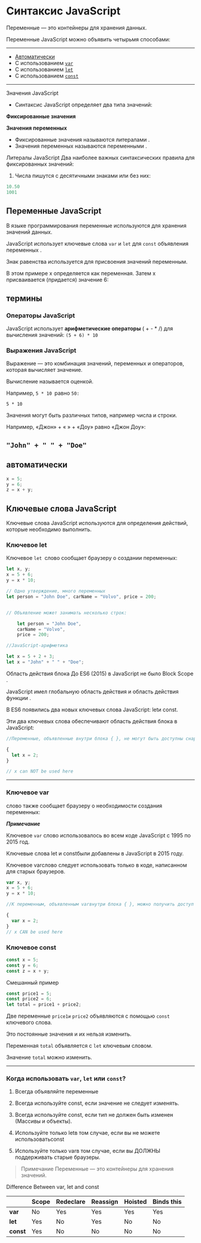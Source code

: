 # Синтаксис JavaScript

Переменные — это контейнеры для хранения данных.

Переменные JavaScript можно объявить четырьмя способами:

---
* [Автоматически](#avto) 
* С использованием [`var`](#var)
* С использованием [`let`](#let)
* С использованием [`const`](#const)
---

Значения JavaScript
* Синтаксис JavaScript определяет два типа значений:

**Фиксированные значения**

**Значения переменных**

* Фиксированные значения называются литералами .
* Значения переменных называются переменными .

Литералы JavaScript
Два наиболее важных синтаксических правила для фиксированных значений:

1. Числа пишутся с десятичными знаками или без них:
```js
10.50
1001
```
## Переменные JavaScript
В языке программирования переменные используются для хранения значений данных.

JavaScript использует ключевые слова `var` и `let` для `const` объявления переменных .

Знак равенства используется для присвоения значений переменным.

В этом примере x определяется как переменная. Затем x присваивается (придается) значение 6:

## термины

### Операторы JavaScript
JavaScript использует **арифметические операторы** ( + - * /) для вычисления значений:
`(5 + 6) * 10`

### Выражения JavaScript
Выражение — это комбинация значений, переменных и операторов, которая вычисляет значение.

Вычисление называется оценкой.

Например, `5 * 10 `равно `50:`

`5 * 10`

Значения могут быть различных типов, например числа и строки.

Например, «Джон» + « » + «Доу» равно «Джон Доу»:

`"John" + " " + "Doe"`
---
## <a id="avto">автоматически</a>
```js 
x = 5;
y = 6;
z = x + y;
```
## Ключевые слова JavaScript
Ключевые слова JavaScript используются для определения действий, которые необходимо выполнить.
### Ключевое <a id="let">let</a>
Ключевое `let `слово сообщает браузеру о создании переменных:
```js
let x, y;
x = 5 + 6;
y = x * 10;

// Одно утверждение, много переменных
let person = "John Doe", carName = "Volvo", price = 200;


// Объявление может занимать несколько строк:

    let person = "John Doe",
    carName = "Volvo",
    price = 200;

//JavaScript-арифметика

let x = 5 + 2 + 3;
let x = "John" + " " + "Doe";

```

Область действия блока
До ES6 (2015) в JavaScript не было Block Scope .

JavaScript имел глобальную область действия и область действия функции .

В ES6 появились два новых ключевых слова JavaScript: letи const.

Эти два ключевых слова обеспечивают область действия блока в JavaScript:
```js
//Переменные, объявленные внутри блока { }, не могут быть доступны снаружи блока:

{
  let x = 2;
}

// x can NOT be used here
```

---
### Ключевое <a id="var">var</a>
слово также сообщает браузеру о необходимости создания переменных:

***Примечание***

Ключевое `var` слово использовалось во всем коде JavaScript с 1995 по 2015 год.

Ключевые слова let и constбыли добавлены в JavaScript в 2015 году.

Ключевое varслово следует использовать только в коде, написанном для старых браузеров.
```js
var x, y;
x = 5 + 6;
y = x * 10;

//К переменным, объявленным varвнутри блока { }, можно получить доступ снаружи блока:

{
  var x = 2;
}
// x CAN be used here

``` 
### Ключевое <a id="const">const</a>

```js
const x = 5;
const y = 6;
const z = x + y;
```
Смешанный пример
```js
const price1 = 5;
const price2 = 6;
let total = price1 + price2;
```

Две переменные `price1и` `price2` объявляются с помощью `const` ключевого слова.

Это постоянные значения и их нельзя изменить.

Переменная `total` объявляется с `let` ключевым словом.

Значение `total` можно изменить.

---
### Когда использовать `var`, `let` или `const`?
1. Всегда объявляйте переменные

2. Всегда используйте const, если значение не следует изменять.

3. Всегда используйте const, если тип не должен быть изменен (Массивы и объекты).

4. Используйте только letв том случае, если вы не можете использоватьconst

5. Используйте только varв том случае, если вы ДОЛЖНЫ поддерживать старые браузеры.
>Примечание
Переменные — это контейнеры для хранения значений.


Difference Between var, let and const


| |Scope | Redeclare| Reassign| Hoisted| Binds this|
|---|----|----|----|----|----|
| __var__ |	No|	Yes|	Yes|	Yes|	Yes|
|__let__	|Yes|	No|	Yes|	No|	No|
|__const__	|Yes|	No|	No|	No|	No|

